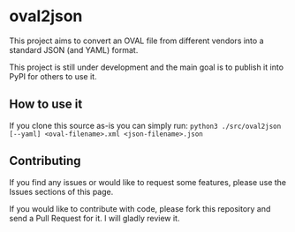# oval2json

This project aims to convert an OVAL file from different vendors into a
standard JSON (and YAML) format.

This project is still under development and the main goal is to publish
it into PyPI for others to use it.

## How to use it

If you clone this source as-is you can simply run:
`python3 ./src/oval2json [--yaml] <oval-filename>.xml <json-filename>.json`

## Contributing

If you find any issues or would like to request some features, please use
the Issues sections of this page.

If you would like to contribute with code, please fork this repository and
send a Pull Request for it. I will gladly review it.
